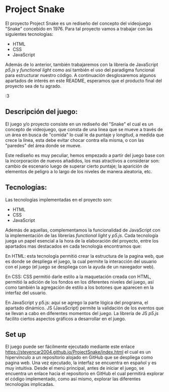 # Project Snake

El proyecto Project Snake es un rediseño del concepto del videojuego "Snake" concebido en 1976. Para tal proyecto vamos a trabajar con las siguientes tecnologías:

 - HTML
 - CSS
 - JavaScript

Además de lo anterior, también trabajaremos con la librería de JavaScript *p5.js* y *functional light* como así también el uso del paradigma funcional para estructurar nuestro código.
A continuación desglosaremos algunos apartados de interés en este README, esperamos que el producto final del proyecto sea de tu agrado.

:3


## Descripción del juego:

El juego y/o proyecto consiste en un rediseño del "Snake" el cual es un concepto de videojuego, que consta de una linea que se mueve a través de un área en busca de "comida" lo cual le da puntaje y longitud, a medida que crece la linea, esta debe evitar chocar contra ella misma, o con las "paredes" del área donde se mueve.

Este rediseño es muy peculiar, hemos empezado a partir del juego base con la incorporación de nuevos añadidos, los mas atractivos a considerar son: cambio de escenario luego de superar cierto puntaje; la aparición de elementos de peligro a lo largo de los niveles de manera aleatoria, etc.

## Tecnologías:

Las tecnologías implementadas en el proyecto son:

 - HTML
 - CSS
 - JavaScript

Además de aquellas, complementamos la funcionalidad de JavaScript con la implementación de las librerías *functional light* y *p5.js*. Cada tecnología juega un papel esencial a la hora de la elaboración del proyecto, entre los apartados mas destacados en cada tecnología encontramos que:

En HTML: esta tecnología permitió crear la estructura de la pagina web, que es donde se despliega el juego, la cual permite la interacción del usuario con el juego (el juego se despliega con la ayuda de un navegador web).

En CSS: CSS permitió darle estilo a la maquetación creada con HTML, permitió la adición de los fondos en los diferentes niveles del juego, así como también la agregación de estilo a los botones que aparecen en la interfaz del usuario.

En JavaScript y p5.js: aquí se agrego la parte lógica del programa, el apartado dinámico. JS (JavaScript) permite la validación de los eventos que se llevan a cabo en diferentes momentos del juego. La librería de JS *p5.js* facilito ciertos aspectos gráficos a desarrollar en el juego.





## Set up

El juego puede ser fácilmente ejecutado mediante este enlace https://stevencar2004.github.io/ProjectSnake/index.html el cual es un hipervínculo a un repositorio alojado en GitHub que se despliega como pagina web. Una vez ejecutado, la interfaz se encuentra en español y es muy intuitiva.
Desde el menú principal, antes de iniciar el juego, se encuentra un enlace hacia el repositorio en GitHub el cual permitirá explorar el código implementado, como así mismo, explorar las diferentes tecnologías implicadas.

